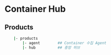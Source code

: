 # Container Hub

## Products
```sh
    |- products
        |- agent        ## Container 수집 Agent
        |- hub          ## 중앙 허브
```